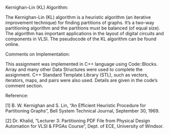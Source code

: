 Kernighan-Lin (KL) Algorithm:

The Kernighan-Lin (KL) algorithm is a heuristic algorithm (an iterative improvement technique) for finding partitions of graphs. 
It’s a two-way partitioning algorithm and the partitions must be balanced (of equal size). 
The algorithm has important applications in the layout of digital circuits and components in VLSI. The pseudocode of the KL algorithm can be found online.

Comments on Implementation:

This assignment was implemented in C++ language using Code::Blocks. Array and many other Data Structures were used to complete the assignment. 
C++ Standard Template Library (STL), such as vectors, iterators, maps, and pairs were also used. Details are given in the code’s comment section. 

Reference:

[1] B. W. Kernighan and S. Lin, “An Efficient Heuristic Procedure for Partitioning Graphs”, Bell System Technical Journal, September 30, 1969.

[2] Dr. Khalid, “Lecturer 3: Partitioning PDF File from Physical Design Automation for VLSI & FPGAs Course”, Dept. of ECE, University of Windsor.

